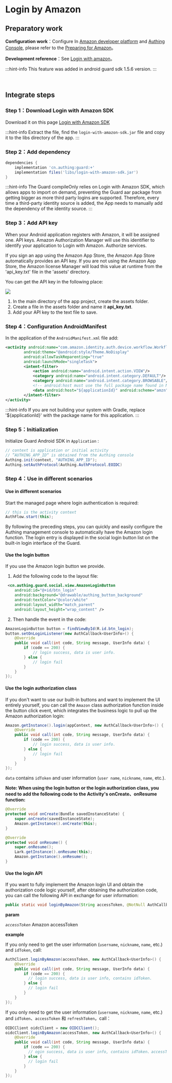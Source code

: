 # Login by Amazon

<LastUpdated/>

## Preparatory work

**Configuration work**：Configure In [Amazon developer platform](https://developer.amazon.com) and [Authing Console](https://authing.cn/), please refer to the [Preparing for Amazon](../../../guides/connections/social/amazon-mobile/README.md)。

**Development reference**：See [Login with amazon](https://developer.amazon.com/zh/docs/login-with-amazon/android-docs.html)。

:::hint-info
This feature was added in android guard sdk 1.5.6 version.
:::

<br>

## Integrate steps

### Step 1：Download Login with Amazon SDK

Download it on this page [Login with Amazon SDK](https://amzndevresources.com/login-with-amazon/sdk/LoginWithAmazon_Android.zip)

:::hint-info
Extract the file, find the `login-with-amazon-sdk.jar` file and copy it to the libs directory of the app.
:::

### Step 2：Add dependency

```groovy
dependencies {
    implementation 'cn.authing:guard:+'
    implementation files('libs/login-with-amazon-sdk.jar')
}
```

:::hint-info
The Guard compileOnly relies on Login with Amazon SDK, which allows apps to import on demand, preventing the Guard aar package from getting bigger as more third party logins are supported. Therefore, every time a third-party identity source is added, the App needs to manually add the dependency of the identity source.
:::

### Step 3：Add API key

When your Android application registers with Amazon, it will be assigned one. API keys. Amazon Authorization Manager will use this identifier to identify your application to Login with Amazon. Authorize services.

If you sign an app using the Amazon App Store, the Amazon App Store automatically provides an API key. If you are not using the Amazon App Store, the Amazon license Manager will load this value at runtime from the 'api_key.txt' file in the 'assets' directory.

You can get the API key in the following place:

![](./images/amazon/amazon.jpg)

1. In the main directory of the app project, create the assets folder.
2. Create a file in the assets folder and name it **api_key.txt**.
3. Add your API key to the text file to save.

### Step 4：Configuration AndroidManifest

In the application of the `AndroidManifest.xml` file add:

```xml
<activity android:name="com.amazon.identity.auth.device.workflow.WorkflowActivity"
        android:theme="@android:style/Theme.NoDisplay"
        android:allowTaskReparenting="true"
        android:launchMode="singleTask">
        <intent-filter>
            <action android:name="android.intent.action.VIEW"/>
            <category android:name="android.intent.category.DEFAULT"/>
            <category android:name="android.intent.category.BROWSABLE"/>
            <!-- android:host must use the full package name found in Manifest General Attributes -->
            <data android:host="${applicationId}" android:scheme="amzn"/>
        </intent-filter>
</activity>
```

:::hint-info
If you are not building your system with Gradle, replace '${applicationId}' with the package name for this application.
:::

### Step 5：Initialization

Initialize Guard Android SDK in `Application` :

```java
// context is application or initial activity
// ”AUTHING_APP_ID“ is obtained from the Authing console
Authing.init(context, "AUTHING_APP_ID");
Authing.setAuthProtocol(Authing.AuthProtocol.EOIDC)
```

### Step 4：Use in different scenarios

#### Use in different scenarios

Start the managed page where login authentication is required:

```java
// this is the activity context
AuthFlow.start(this);
```

By following the preceding steps, you can quickly and easily configure the Authing management console to automatically have the Amazon login function. The login entry is displayed in the social login button list on the built-in login interface of the Guard.

#### Use the login button

If you use the Amazon login button we provide.

1. Add the following code to the layout file:

```xml
 <cn.authing.guard.social.view.AmazonLoginButton
    android:id="@+id/btn_login"
    android:background="@drawable/authing_button_background"
    android:textColor="@color/white"
    android:layout_width="match_parent"
    android:layout_height="wrap_content" />
```

2. Then handle the event in the code:

```java
AmazonLoginButton button = findViewById(R.id.btn_login);
button.setOnLoginListener(new AuthCallback<UserInfo>() {
    @Override
    public void call(int code, String message, UserInfo data) {
      	if (code == 200) {
        	// login success, data is user info.
       	} else {
        	// login fail
      	}
    }
});
```

#### Use the login authorization class 

If you don't want to use our built-in buttons and want to implement the UI entirely yourself, you can call the `Amazon` class authorization function inside the button click event, which integrates the business logic to pull up the Amazon authorization login:

```java
Amazon.getInstance().login(appContext, new AuthCallback<UserInfo>() {
    @Override
    public void call(int code, String message, UserInfo data) {
        if (code == 200) {
        	// login success, data is user info.
       	} else {
        	// login fail
      	}
    }
});
```

`data` contains `idToken` and user information (`user name`, `nickname`, `name`, etc.).

**Note: When using the login button or the login authorization class, you need to add the following code to the Activity's onCreate、onResume function:**

```java
@Override
protected void onCreate(Bundle savedInstanceState) {
    super.onCreate(savedInstanceState);
    Amazon.getInstance().onCreate(this);
}

@Override
protected void onResume() {
    super.onResume();
    Lark.getInstance().onResume(this);
    Amazon.getInstance().onResume();
}
```

#### Use the login API 

If you want to fully implement the Amazon login UI and obtain the authorization code logic yourself, after obtaining the authorization code, you can call the following API in exchange for user information:

```java
public static void loginByAmazon(String accessToken, @NotNull AuthCallback<UserInfo> callback)
```

**param**

*`accessToken`* Amazon accessToken

**example**

If you only need to get the user information (`username`, `nickname`, `name`, etc.) and `idToken`, call:

```java
AuthClient.loginByAmazon(accessToken, new AuthCallback<UserInfo>() {
    @Override
    public void call(int code, String message, UserInfo data) {
        if (code == 200) {
          // login success, data is user info, contains idToken.
        } else {
          // login fail
        }
    }
});
```

If you only need to get the user information (`username`, `nickname`, `name`, etc.) and `idToken`、`accessToken` 和 `refreshToken`，call：

```java
OIDCClient oidcClient = new OIDCClient();
oidcClient.loginByAmazon(accessToken, new AuthCallback<UserInfo>() {
    @Override
    public void call(int code, String message, UserInfo data) {
        if (code == 200) {
          // ogin success, data is user info, contains idToken、accessToken and refreshToken.
        } else {
          // login fail
        }
    }
});
```

